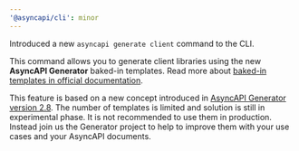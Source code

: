 ```yaml
---
'@asyncapi/cli': minor
---
```


Introduced a new `asyncapi generate client` command to the CLI.  

This command allows you to generate client libraries using the new **AsyncAPI Generator** baked-in templates. Read more about [baked-in templates in official documentation](https://www.asyncapi.com/docs/tools/generator/baked-in-templates).

This feature is based on a new concept introduced in [AsyncAPI Generator version 2.8](https://github.com/asyncapi/generator/releases/tag/%40asyncapi%2Fgenerator%402.8.0). The number of templates is limited and solution is still in experimental phase. It is not recommended to use them in production. Instead join us the Generator project to help to improve them with your use cases and your AsyncAPI documents.



